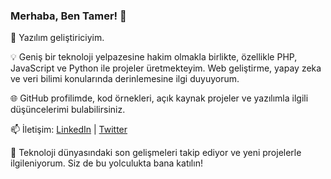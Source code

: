 ### Merhaba, Ben Tamer! 👋

🚀 Yazılım geliştiriciyim.

💡 Geniş bir teknoloji yelpazesine hakim olmakla birlikte, özellikle PHP, JavaScript ve Python ile projeler üretmekteyim. Web geliştirme, yapay zeka ve veri bilimi konularında derinlemesine ilgi duyuyorum.

🌐 GitHub profilimde, kod örnekleri, açık kaynak projeler ve yazılımla ilgili düşüncelerimi bulabilirsiniz.

📫 İletişim: [LinkedIn](https://www.linkedin.com/in/tamerkirci/) | [Twitter](https://twitter.com/tamerkirci)

🔗 Teknoloji dünyasındaki son gelişmeleri takip ediyor ve yeni projelerle ilgileniyorum. Siz de bu yolculukta bana katılın!
